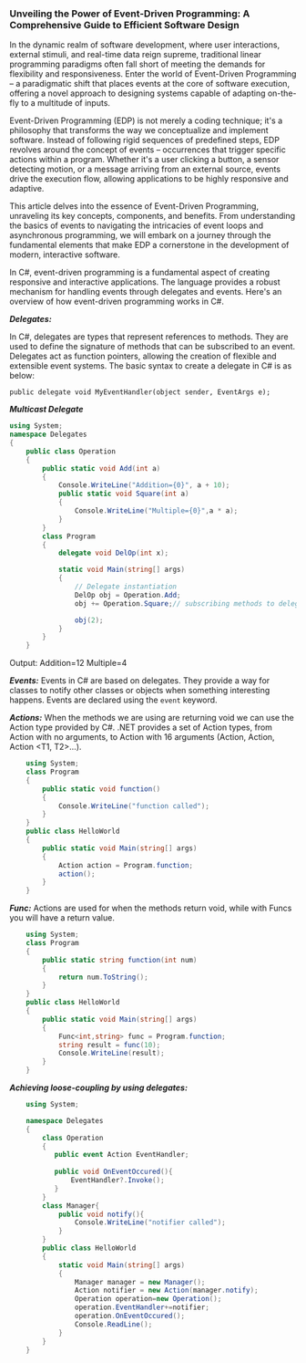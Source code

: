 ### Unveiling the Power of Event-Driven Programming: A Comprehensive Guide to Efficient Software Design 

In the dynamic realm of software development, where user interactions, external stimuli, and real-time data reign supreme, traditional linear programming paradigms often fall short of meeting the demands for flexibility and responsiveness. Enter the world of Event-Driven Programming – a paradigmatic shift that places events at the core of software execution, offering a novel approach to designing systems capable of adapting on-the-fly to a multitude of inputs.

Event-Driven Programming (EDP) is not merely a coding technique; it's a philosophy that transforms the way we conceptualize and implement software. Instead of following rigid sequences of predefined steps, EDP revolves around the concept of events – occurrences that trigger specific actions within a program. Whether it's a user clicking a button, a sensor detecting motion, or a message arriving from an external source, events drive the execution flow, allowing applications to be highly responsive and adaptive.

This article delves into the essence of Event-Driven Programming, unraveling its key concepts, components, and benefits. From understanding the basics of events  to navigating the intricacies of event loops and asynchronous programming, we will embark on a journey through the fundamental elements that make EDP a cornerstone in the development of modern, interactive software.

In C#, event-driven programming is a fundamental aspect of creating responsive and interactive applications. The language provides a robust mechanism for handling events through delegates and events. Here's an overview of how event-driven programming works in C#.

***Delegates:***

In C#, delegates are types that represent references to methods. They are used to define the signature of methods that can be subscribed to an event. Delegates act as function pointers, allowing the creation of flexible and extensible event systems.
The basic syntax to create a delegate in C# is as below:

	public delegate void MyEventHandler(object sender, EventArgs e);

***Multicast Delegate***
```c#
using System;
namespace Delegates
{
	public class Operation
	{
	    public static void Add(int a)
	    {
	        Console.WriteLine("Addition={0}", a + 10);       							   }
	        public static void Square(int a)
	        {
	            Console.WriteLine("Multiple={0}",a * a);
	        }
	    }
	    class Program
	    {
	        delegate void DelOp(int x);

	        static void Main(string[] args)
	        {
	            // Delegate instantiation
	            DelOp obj = Operation.Add;
	            obj += Operation.Square;// subscribing methods to delegates

	            obj(2);
	        }
	    }
	}
```
Output:
Addition=12
Multiple=4

***Events:***
Events in C# are based on delegates. They provide a way for classes to notify other classes or objects when something interesting happens. Events are declared using the `event` keyword.

***Actions:***
When the methods we are using are returning void we can use the Action type provided by C#. .NET provides a set of Action types, from Action with no arguments, to Action with 16 arguments (Action, Action<T1>, Action <T1, T2>…).
```c#
	using System;
	class Program
	{
	    public static void function()
	    {
	        Console.WriteLine("function called");
	    }
	}
	public class HelloWorld
	{
	    public static void Main(string[] args)
	    {
	        Action action = Program.function;
	        action();
	    }
	}
```

***Func:***
Actions are used for when the methods return void, while with Funcs you will have a return value.
```c#
	using System;
	class Program
	{
	    public static string function(int num)
	    {
	        return num.ToString();
	    }
	}
	public class HelloWorld
	{
	    public static void Main(string[] args)
	    {
	        Func<int,string> func = Program.function;
	        string result = func(10);
	        Console.WriteLine(result); 
	    }
	}
```
***Achieving loose-coupling by using delegates:***
```c#
	using System;

	namespace Delegates
	{
	    class Operation
	    {
	       public event Action EventHandler;
	       
	       public void OnEventOccured(){
	           EventHandler?.Invoke();
	       }
	    }
	    class Manager{
	        public void notify(){
	            Console.WriteLine("notifier called");
	        }
	    }
	    public class HelloWorld
	    {
	        static void Main(string[] args)
	        {
	            Manager manager = new Manager();
	            Action notifier = new Action(manager.notify);
	            Operation operation=new Operation();
	            operation.EventHandler+=notifier;
	            operation.OnEventOccured();
	            Console.ReadLine();
	        }
	    }
	}
```

